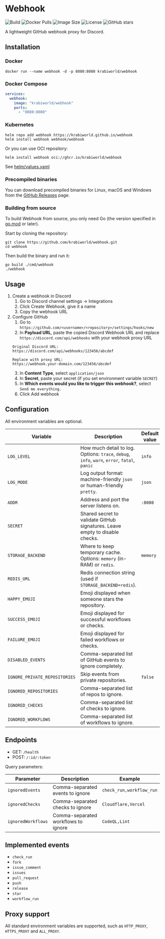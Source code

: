 # Webhook

![Build](https://github.com/krabiworld/webhook/actions/workflows/test.yml/badge.svg)
![Docker Pulls](https://img.shields.io/docker/pulls/krabiworld/webhook)
![Image Size](https://img.shields.io/docker/image-size/krabiworld/webhook/latest)
![License](https://img.shields.io/github/license/krabiworld/webhook)
![GitHub stars](https://img.shields.io/github/stars/krabiworld/webhook?style=social)

A lightweight GitHub webhook proxy for Discord.

## Installation

### Docker

```shell
docker run --name webhook -d -p 8080:8080 krabiworld/webhook
```

### Docker Compose

```yaml
services:
  webhook:
    image: "krabiworld/webhook"
    ports:
      - "8080:8080"
```

### Kubernetes

```shell
helm repo add webhook https://krabiworld.github.io/webhook
helm install webhook webhook/webhook
```

Or you can use OCI repository:

```shell
helm install webhook oci://ghcr.io/krabiworld/webhook
```

See [helm/values.yaml](helm/values.yaml)

### Precompiled binaries

You can download precompiled binaries for Linux, macOS and Windows from the [GitHub Releases](https://github.com/krabiworld/webhook/releases) page.

### Building from source

To build Webhook from source, you only need Go (the version specified in [go.mod](go.mod) or later).

Start by cloning the repository:

```shell
git clone https://github.com/krabiworld/webhook.git
cd webhook
```

Then build the binary and run it:

```shell
go build ./cmd/webhook
./webhook
```

## Usage

1. Create a webhook in Discord
   1. Go to Discord channel settings -> Integrations
   2. Click Create Webhook, give it a name
   3. Copy the webhook URL
2. Configure GitHub
   1. Go to `https://github.com/<username>/<repository>/settings/hooks/new`
   2. In **Payload URL**, paste the copied Discord Webhook URL and replace `https://discord.com/api/webhooks` with your webhook proxy URL
    ```text
    Original Discord URL:
    https://discord.com/api/webhooks/123456/abcdef
    
    Replace with proxy URL:
    https://webhook.your-domain.com/123456/abcdef
    ```
   3. In **Content Type**, select `application/json`
   4. In **Secret**, paste your secret (if you set environment variable `SECRET`)
   5. In **Which events would you like to trigger this webhook?**, select `Send me everything.`
   6. Click Add webhook

## Configuration

All environment variables are optional.

| Variable                      | Description                                                                                  | Default value | Example                                                       |
|-------------------------------|----------------------------------------------------------------------------------------------|---------------|---------------------------------------------------------------|
| `LOG_LEVEL`                   | How much detail to log. Options: `trace`, `debug`, `info`, `warn`, `error`, `fatal`, `panic` | `info`        | `debug`                                                       |
| `LOG_MODE`                    | Log output format: machine-friendly `json` or human-friendly `pretty`.                       | `json`        | `pretty`                                                      |
| `ADDR`                        | Address and port the server listens on.                                                      | `:8080`       | `127.0.0.1:9000`                                              |
| `SECRET`                      | Shared secret to validate GitHub signatures. Leave empty to disable checks.                  |               | `random-string`                                               |
| `STORAGE_BACKEND`             | Where to keep temporary cache. Options: `memory` (in-RAM) or `redis`.                        | `memory`      | `redis`                                                       |
| `REDIS_URL`                   | Redis connection string (used if `STORAGE_BACKEND=redis`).                                   |               | `redis://<user>:<pass>@localhost:6379/<db>`                   |
| `HAPPY_EMOJI`                 | Emoji displayed when someone stars the repository.                                           |               | 🔥 or `<:foxtada:1399709119304306746>`                        |
| `SUCCESS_EMOJI`               | Emoji displayed for successful workflows or checks.                                          |               | ✨ or `<:catgood:1399709119304306747>`                         |
| `FAILURE_EMOJI`               | Emoji displayed for failed workflows or checks.                                              |               | 😭 or `<:catscream:1399709119304306748>`                      |
| `DISABLED_EVENTS`             | Comma-separated list of GitHub events to ignore completely.                                  |               | `release,fork`                                                |
| `IGNORE_PRIVATE_REPOSITORIES` | Skip events from private repositories.                                                       | `false`       | `true`                                                        |
| `IGNORED_REPOSITORIES`        | Comma-separated list of repos to ignore.                                                     |               | `torvalds/linux,rust-lang/rust`                               |
| `IGNORED_CHECKS`              | Comma-separated list of checks to ignore.                                                    |               | `Cloudflare,Vercel`                                           |
| `IGNORED_WORKFLOWS`           | Comma-separated list of workflows to ignore.                                                 |               | `"CodeQL,Automatic Dependency Submission,Dependabot Updates"` |

## Endpoints

- GET: `/health`
- POST: `/:id/:token`

Query parameters:

| Parameter          | Description                         | Example                  |
|--------------------|-------------------------------------|--------------------------|
| `ignoredEvents`    | Comma-separated events to ignore    | `check_run,workflow_run` |
| `ignoredChecks`    | Comma-separated checks to ignore    | `Cloudflare,Vercel`      |
| `ignoredWorkflows` | Comma-separated workflows to ignore | `CodeQL,Lint`            |

## Implemented events

- `check_run`
- `fork`
- `issue_comment`
- `issues`
- `pull_request`
- `push`
- `release`
- `star`
- `workflow_run`

## Proxy support

All standard environment variables are supported, such as `HTTP_PROXY`, `HTTPS_PROXY` and `ALL_PROXY`.
